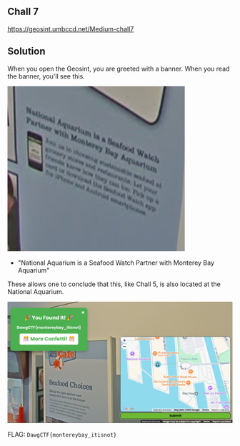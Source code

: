 ## Chall 7

https://geosint.umbccd.net/Medium-chall7

## Solution
When you open the Geosint, you are greeted with a banner. When you read the banner, you'll see this.

![banner](https://github.com/aqxq/CTF-Writeups/blob/main/DawgCTF/OSINT/GEOSINT/Chall%207/banner.png)

- "National Aquarium is a Seafood Watch Partner with Monterey Bay Aquarium"

These allows one to conclude that this, like Chall 5, is also located at the National Aquarium. 

![flag](https://github.com/aqxq/CTF-Writeups/blob/main/DawgCTF/OSINT/GEOSINT/Chall%207/chall7.png)

FLAG: `DawgCTF{montereybay_itisnot}`